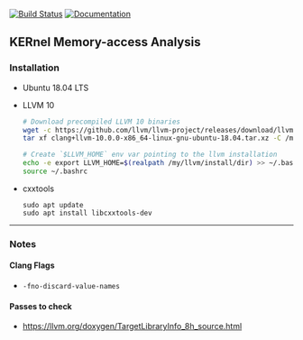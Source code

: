 [![Build Status](https://travis-ci.com/gkarlos/kerma.svg?branch=master)](https://travis-ci.com/gkarlos/kerma) [![Documentation](https://codedocs.xyz/gkarlos/kerma.svg)](https://codedocs.xyz/gkarlos/kerma/)

## KERnel Memory-access Analysis

### Installation
- Ubuntu 18.04 LTS

- LLVM 10
    ```bash
    # Download precompiled LLVM 10 binaries
    wget -c https://github.com/llvm/llvm-project/releases/download/llvmorg-10.0.0/clang+llvm-10.0.0-x86_64-linux-gnu-ubuntu-18.04.tar.xz
    tar xf clang+llvm-10.0.0-x86_64-linux-gnu-ubuntu-18.04.tar.xz -C /my/llvm/install/dir

    # Create `$LLVM_HOME` env var pointing to the llvm installation
    echo -e export LLVM_HOME=$(realpath /my/llvm/install/dir) >> ~/.bashrc 
    source ~/.bashrc
    ```
- cxxtools
    ```
    sudo apt update
    sudo apt install libcxxtools-dev
    ```
    

* * * 

### Notes

#### Clang Flags
- `-fno-discard-value-names`

#### Passes to check
- https://llvm.org/doxygen/TargetLibraryInfo_8h_source.html